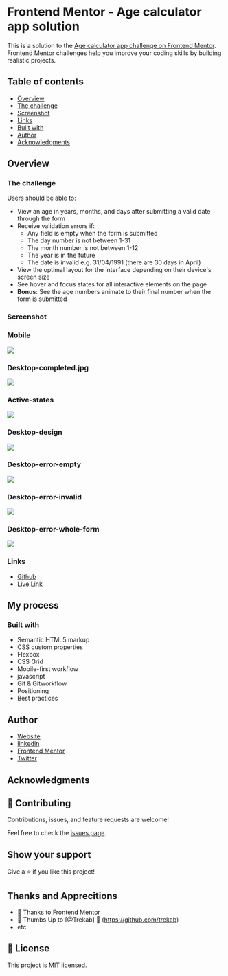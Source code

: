 # Frontend Mentor - Age calculator app solution

This is a solution to the [Age calculator app challenge on Frontend Mentor](https://www.frontendmentor.io/challenges/age-calculator-app-dF9DFFpj-Q). Frontend Mentor challenges help you improve your coding skills by building realistic projects.

## Table of contents

- [Overview](#overview)
- [The challenge](#the-challenge)
- [Screenshot](#screenshot)
- [Links](#links)
- [Built with](#built-with)
- [Author](#author)
- [Acknowledgments](#acknowledgments)

## Overview

### The challenge

Users should be able to:

- View an age in years, months, and days after submitting a valid date through the form
- Receive validation errors if:
  - Any field is empty when the form is submitted
  - The day number is not between 1-31
  - The month number is not between 1-12
  - The year is in the future
  - The date is invalid e.g. 31/04/1991 (there are 30 days in April)
- View the optimal layout for the interface depending on their device's screen size
- See hover and focus states for all interactive elements on the page
- **Bonus**: See the age numbers animate to their final number when the form is submitted

### Screenshot

### Mobile

![](./design/mobile-design.jpg)

### Desktop-completed.jpg

![](./design/desktop-completed.jpg)

### Active-states

![](./design/active-states.jpg)

### Desktop-design

![](./design/desktop-design.jpg)

### Desktop-error-empty

![](./design/desktop-error-empty.jpg)

### Desktop-error-invalid

![](./design/desktop-error-invalid.jpg)

### Desktop-error-whole-form

![](./design/desktop-error-whole-form.jpg)

### Links

- [Github](https://github.com/Have-Samuel)
- [Live Link]()

## My process

### Built with

- Semantic HTML5 markup
- CSS custom properties
- Flexbox
- CSS Grid
- Mobile-first workflow
- javascript
- Git & Gitworkflow
- Positioning
- Best practices

## Author

- [Website](https://my-portifolio-git-dev-have-samuel.vercel.app/)
- [linkedIn](https://www.linkedin.com/in/have-samuel/)
- [Frontend Mentor](https://www.frontendmentor.io/profile/Have-Samuel)
- [Twitter](https://twitter.com/samhave)

## Acknowledgments

## 🤝 Contributing

Contributions, issues, and feature requests are welcome!

Feel free to check the [issues page](https://github.com/Have-Samuel/age-Calculator-App/issues).

## Show your support

Give a ⭐️ if you like this project!

## Thanks and Apprecitions

- 🎉 Thanks to Frontend Mentor
- 👋 Thumbs Up to [@Trekab] 🤝 (<https://github.com/trekab>)
- etc

## 📝 License

This project is [MIT](./MIT.md) licensed.

